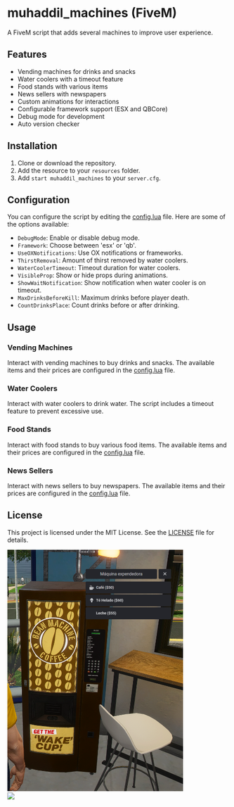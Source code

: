 # muhaddil_machines (FiveM)

A FiveM script that adds several machines to improve user experience.

## Features

- Vending machines for drinks and snacks
- Water coolers with a timeout feature
- Food stands with various items
- News sellers with newspapers
- Custom animations for interactions
- Configurable framework support (ESX and QBCore)
- Debug mode for development
- Auto version checker

## Installation

1. Clone or download the repository.
2. Add the resource to your `resources` folder.
3. Add `start muhaddil_machines` to your `server.cfg`.

## Configuration

You can configure the script by editing the [config.lua](config.lua) file. Here are some of the options available:

- `DebugMode`: Enable or disable debug mode.
- `Framework`: Choose between 'esx' or 'qb'.
- `UseOXNotifications`: Use OX notifications or frameworks.
- `ThirstRemoval`: Amount of thirst removed by water coolers.
- `WaterCoolerTimeout`: Timeout duration for water coolers.
- `VisibleProp`: Show or hide props during animations.
- `ShowWaitNotification`: Show notification when water cooler is on timeout.
- `MaxDrinksBeforeKill`: Maximum drinks before player death.
- `CountDrinksPlace`: Count drinks before or after drinking.

## Usage

### Vending Machines

Interact with vending machines to buy drinks and snacks. The available items and their prices are configured in the [config.lua](config.lua) file.

### Water Coolers

Interact with water coolers to drink water. The script includes a timeout feature to prevent excessive use.

### Food Stands

Interact with food stands to buy various food items. The available items and their prices are configured in the [config.lua](config.lua) file.

### News Sellers

Interact with news sellers to buy newspapers. The available items and their prices are configured in the [config.lua](config.lua) file.

## License

This project is licensed under the MIT License. See the [LICENSE](LICENSE) file for details.

<p>
  <img src="https://github.com/Muhaddil/muhaddil-machines/blob/main/preview/Machine2.png?raw=true" width="400" style="display:inline-block; margin-right: 10px;" />
  <img src="https://github.com/Muhaddil/muhaddil-machines/blob/main/preview/WaterCoolers.png?raw=true" width="400" style="display:inline-block;" />
</p>
